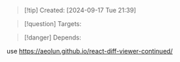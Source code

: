 
>[!tip] Created: [2024-09-17 Tue 21:39]

>[!question] Targets: 

>[!danger] Depends: 

use https://aeolun.github.io/react-diff-viewer-continued/